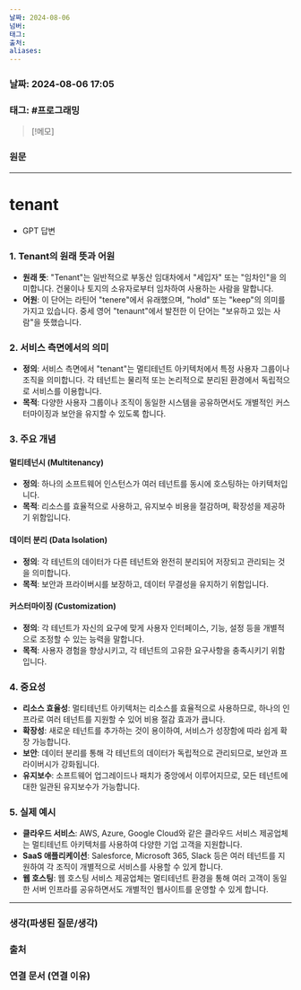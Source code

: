 ```yaml
---
날짜: 2024-08-06
넘버: 
태그: 
출처: 
aliases:
---
```

### 날짜:  2024-08-06 17:05

### 태그: #프로그래밍 

>[!메모]
>

### 원문
---
# tenant
- GPT 답변
### 1. Tenant의 원래 뜻과 어원

- **원래 뜻**: "Tenant"는 일반적으로 부동산 임대차에서 "세입자" 또는 "임차인"을 의미합니다. 건물이나 토지의 소유자로부터 임차하여 사용하는 사람을 말합니다.
- **어원**: 이 단어는 라틴어 "tenere"에서 유래했으며, "hold" 또는 "keep"의 의미를 가지고 있습니다. 중세 영어 "tenaunt"에서 발전한 이 단어는 "보유하고 있는 사람"을 뜻했습니다.

### 2. 서비스 측면에서의 의미

- **정의**: 서비스 측면에서 "tenant"는 멀티테넌트 아키텍처에서 특정 사용자 그룹이나 조직을 의미합니다. 각 테넌트는 물리적 또는 논리적으로 분리된 환경에서 독립적으로 서비스를 이용합니다.
- **목적**: 다양한 사용자 그룹이나 조직이 동일한 시스템을 공유하면서도 개별적인 커스터마이징과 보안을 유지할 수 있도록 합니다.

### 3. 주요 개념

#### 멀티테넌시 (Multitenancy)

- **정의**: 하나의 소프트웨어 인스턴스가 여러 테넌트를 동시에 호스팅하는 아키텍처입니다.
- **목적**: 리소스를 효율적으로 사용하고, 유지보수 비용을 절감하며, 확장성을 제공하기 위함입니다.

#### 데이터 분리 (Data Isolation)

- **정의**: 각 테넌트의 데이터가 다른 테넌트와 완전히 분리되어 저장되고 관리되는 것을 의미합니다.
- **목적**: 보안과 프라이버시를 보장하고, 데이터 무결성을 유지하기 위함입니다.

#### 커스터마이징 (Customization)

- **정의**: 각 테넌트가 자신의 요구에 맞게 사용자 인터페이스, 기능, 설정 등을 개별적으로 조정할 수 있는 능력을 말합니다.
- **목적**: 사용자 경험을 향상시키고, 각 테넌트의 고유한 요구사항을 충족시키기 위함입니다.

### 4. 중요성

- **리소스 효율성**: 멀티테넌트 아키텍처는 리소스를 효율적으로 사용하므로, 하나의 인프라로 여러 테넌트를 지원할 수 있어 비용 절감 효과가 큽니다.
- **확장성**: 새로운 테넌트를 추가하는 것이 용이하여, 서비스가 성장함에 따라 쉽게 확장 가능합니다.
- **보안**: 데이터 분리를 통해 각 테넌트의 데이터가 독립적으로 관리되므로, 보안과 프라이버시가 강화됩니다.
- **유지보수**: 소프트웨어 업그레이드나 패치가 중앙에서 이루어지므로, 모든 테넌트에 대한 일관된 유지보수가 가능합니다.

### 5. 실제 예시

- **클라우드 서비스**: AWS, Azure, Google Cloud와 같은 클라우드 서비스 제공업체는 멀티테넌트 아키텍처를 사용하여 다양한 기업 고객을 지원합니다.
- **SaaS 애플리케이션**: Salesforce, Microsoft 365, Slack 등은 여러 테넌트를 지원하여 각 조직이 개별적으로 서비스를 사용할 수 있게 합니다.
- **웹 호스팅**: 웹 호스팅 서비스 제공업체는 멀티테넌트 환경을 통해 여러 고객이 동일한 서버 인프라를 공유하면서도 개별적인 웹사이트를 운영할 수 있게 합니다.
---
### 생각(파생된 질문/생각)

### 출처

### 연결 문서 (연결 이유)
